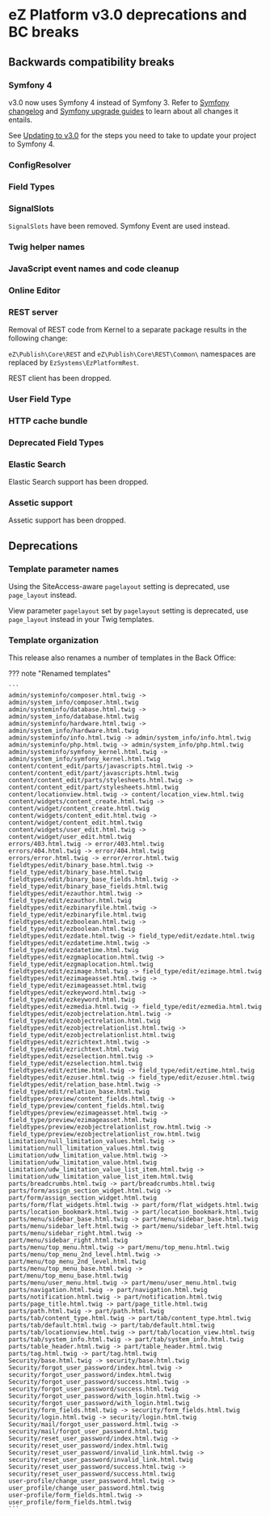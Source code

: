# eZ Platform v3.0 deprecations and BC breaks


## Backwards compatibility breaks

### Symfony 4

v3.0 now uses Symfony 4 instead of Symfony 3.
Refer to [Symfony changelog](https://github.com/symfony/symfony/blob/master/CHANGELOG-4.0.md)
and [Symfony upgrade guides](https://github.com/symfony/symfony/blob/master/UPGRADE-4.0.md)
to learn about all changes it entails.

See [Updating to v3.0](updating_to_3.0.md) for the steps you need to take to update your project to Symfony 4.

### ConfigResolver

### Field Types

### SignalSlots

`SignalSlots` have been removed. Symfony Event are used instead.

### Twig helper names

### JavaScript event names and code cleanup

### Online Editor

### REST server

Removal of REST code from Kernel to a separate package results in the following change:

`eZ\Publish\Core\REST` and `eZ\Publish\Core\REST\Common\` namespaces are replaced by `EzSystems\EzPlatformRest`.

REST client has been dropped.

### User Field Type

### HTTP cache bundle

### Deprecated Field Types

### Elastic Search

Elastic Search support has been dropped.

### Assetic support

Assetic support has been dropped.

## Deprecations

### Template parameter names

Using the SiteAccess-aware `pagelayout` setting is deprecated, use `page_layout` instead.

View parameter `pagelayout` set by `pagelayout` setting is deprecated, use `page_layout` instead in your Twig templates.

### Template organization

This release also renames a number of templates in the Back Office:

??? note "Renamed templates"

    ```
    admin/systeminfo/composer.html.twig -> admin/system_info/composer.html.twig
    admin/systeminfo/database.html.twig -> admin/system_info/database.html.twig
    admin/systeminfo/hardware.html.twig -> admin/system_info/hardware.html.twig
    admin/systeminfo/info.html.twig -> admin/system_info/info.html.twig
    admin/systeminfo/php.html.twig -> admin/system_info/php.html.twig
    admin/systeminfo/symfony_kernel.html.twig -> admin/system_info/symfony_kernel.html.twig
    content/content_edit/parts/javascripts.html.twig -> content/content_edit/part/javascripts.html.twig
    content/content_edit/parts/stylesheets.html.twig -> content/content_edit/part/stylesheets.html.twig
    content/locationview.html.twig -> content/location_view.html.twig
    content/widgets/content_create.html.twig -> content/widget/content_create.html.twig
    content/widgets/content_edit.html.twig -> content/widget/content_edit.html.twig
    content/widgets/user_edit.html.twig -> content/widget/user_edit.html.twig
    errors/403.html.twig -> error/403.html.twig
    errors/404.html.twig -> error/404.html.twig
    errors/error.html.twig -> error/error.html.twig
    fieldtypes/edit/binary_base.html.twig -> field_type/edit/binary_base.html.twig
    fieldtypes/edit/binary_base_fields.html.twig -> field_type/edit/binary_base_fields.html.twig
    fieldtypes/edit/ezauthor.html.twig -> field_type/edit/ezauthor.html.twig
    fieldtypes/edit/ezbinaryfile.html.twig -> field_type/edit/ezbinaryfile.html.twig
    fieldtypes/edit/ezboolean.html.twig -> field_type/edit/ezboolean.html.twig
    fieldtypes/edit/ezdate.html.twig -> field_type/edit/ezdate.html.twig
    fieldtypes/edit/ezdatetime.html.twig -> field_type/edit/ezdatetime.html.twig
    fieldtypes/edit/ezgmaplocation.html.twig -> field_type/edit/ezgmaplocation.html.twig
    fieldtypes/edit/ezimage.html.twig -> field_type/edit/ezimage.html.twig
    fieldtypes/edit/ezimageasset.html.twig -> field_type/edit/ezimageasset.html.twig
    fieldtypes/edit/ezkeyword.html.twig -> field_type/edit/ezkeyword.html.twig
    fieldtypes/edit/ezmedia.html.twig -> field_type/edit/ezmedia.html.twig
    fieldtypes/edit/ezobjectrelation.html.twig -> field_type/edit/ezobjectrelation.html.twig
    fieldtypes/edit/ezobjectrelationlist.html.twig -> field_type/edit/ezobjectrelationlist.html.twig
    fieldtypes/edit/ezrichtext.html.twig -> field_type/edit/ezrichtext.html.twig
    fieldtypes/edit/ezselection.html.twig -> field_type/edit/ezselection.html.twig
    fieldtypes/edit/eztime.html.twig -> field_type/edit/eztime.html.twig
    fieldtypes/edit/ezuser.html.twig -> field_type/edit/ezuser.html.twig
    fieldtypes/edit/relation_base.html.twig -> field_type/edit/relation_base.html.twig
    fieldtypes/preview/content_fields.html.twig -> field_type/preview/content_fields.html.twig
    fieldtypes/preview/ezimageasset.html.twig -> field_type/preview/ezimageasset.html.twig
    fieldtypes/preview/ezobjectrelationlist_row.html.twig -> field_type/preview/ezobjectrelationlist_row.html.twig
    Limitation/null_limitation_values.html.twig -> limitation/null_limitation_values.html.twig
    Limitation/udw_limitation_value.html.twig -> limitation/udw_limitation_value.html.twig
    Limitation/udw_limitation_value_list_item.html.twig -> limitation/udw_limitation_value_list_item.html.twig
    parts/breadcrumbs.html.twig -> part/breadcrumbs.html.twig
    parts/form/assign_section_widget.html.twig -> part/form/assign_section_widget.html.twig
    parts/form/flat_widgets.html.twig -> part/form/flat_widgets.html.twig
    parts/location_bookmark.html.twig -> part/location_bookmark.html.twig
    parts/menu/sidebar_base.html.twig -> part/menu/sidebar_base.html.twig
    parts/menu/sidebar_left.html.twig -> part/menu/sidebar_left.html.twig
    parts/menu/sidebar_right.html.twig -> part/menu/sidebar_right.html.twig
    parts/menu/top_menu.html.twig -> part/menu/top_menu.html.twig
    parts/menu/top_menu_2nd_level.html.twig -> part/menu/top_menu_2nd_level.html.twig
    parts/menu/top_menu_base.html.twig -> part/menu/top_menu_base.html.twig
    parts/menu/user_menu.html.twig -> part/menu/user_menu.html.twig
    parts/navigation.html.twig -> part/navigation.html.twig
    parts/notification.html.twig -> part/notification.html.twig
    parts/page_title.html.twig -> part/page_title.html.twig
    parts/path.html.twig -> part/path.html.twig
    parts/tab/content_type.html.twig -> part/tab/content_type.html.twig
    parts/tab/default.html.twig -> part/tab/default.html.twig
    parts/tab/locationview.html.twig -> part/tab/location_view.html.twig
    parts/tab/system_info.html.twig -> part/tab/system_info.html.twig
    parts/table_header.html.twig -> part/table_header.html.twig
    parts/tag.html.twig -> part/tag.html.twig
    Security/base.html.twig -> security/base.html.twig
    Security/forgot_user_password/index.html.twig -> security/forgot_user_password/index.html.twig
    Security/forgot_user_password/success.html.twig -> security/forgot_user_password/success.html.twig
    Security/forgot_user_password/with_login.html.twig -> security/forgot_user_password/with_login.html.twig
    Security/form_fields.html.twig -> security/form_fields.html.twig
    Security/login.html.twig -> security/login.html.twig
    Security/mail/forgot_user_password.html.twig -> security/mail/forgot_user_password.html.twig
    Security/reset_user_password/index.html.twig -> security/reset_user_password/index.html.twig
    Security/reset_user_password/invalid_link.html.twig -> security/reset_user_password/invalid_link.html.twig
    Security/reset_user_password/success.html.twig -> security/reset_user_password/success.html.twig
    user-profile/change_user_password.html.twig -> user_profile/change_user_password.html.twig
    user-profile/form_fields.html.twig -> user_profile/form_fields.html.twig
    ```
